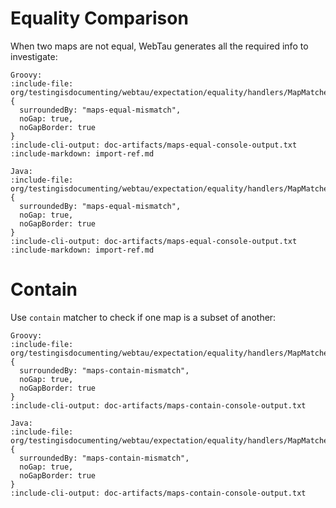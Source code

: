 # Equality Comparison

When two maps are not equal, WebTau generates all the required info to investigate:

```tabs
Groovy:
:include-file: org/testingisdocumenting/webtau/expectation/equality/handlers/MapMatchersGroovyExamplesTest.groovy {
  surroundedBy: "maps-equal-mismatch",
  noGap: true,
  noGapBorder: true
}
:include-cli-output: doc-artifacts/maps-equal-console-output.txt 
:include-markdown: import-ref.md

Java:
:include-file: org/testingisdocumenting/webtau/expectation/equality/handlers/MapMatchersJavaExamplesTest.java {
  surroundedBy: "maps-equal-mismatch",
  noGap: true,
  noGapBorder: true
}
:include-cli-output: doc-artifacts/maps-equal-console-output.txt 
:include-markdown: import-ref.md
```


# Contain

Use `contain` matcher to check if one map is a subset of another:

```tabs
Groovy:
:include-file: org/testingisdocumenting/webtau/expectation/equality/handlers/MapMatchersGroovyExamplesTest.groovy {
  surroundedBy: "maps-contain-mismatch",
  noGap: true,
  noGapBorder: true
}
:include-cli-output: doc-artifacts/maps-contain-console-output.txt 

Java:
:include-file: org/testingisdocumenting/webtau/expectation/equality/handlers/MapMatchersJavaExamplesTest.java {
  surroundedBy: "maps-contain-mismatch",
  noGap: true,
  noGapBorder: true
}
:include-cli-output: doc-artifacts/maps-contain-console-output.txt 
```

